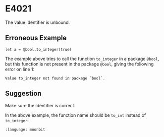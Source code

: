 # E4021

The value identifier is unbound.

## Erroneous Example

```moonbit
let a = @bool.to_integer(true)
```

The example above tries to call the function `to_integer` in a package `@bool`,
but this function is not present in the package `@bool`,
giving the following error on line 1:

```
Value to_integer not found in package `bool`.
```

## Suggestion

Make sure the identifier is correct.

In the above example, the function name should be `to_int` instead of `to_integer`:

```{literalinclude} /sources/error_codes/E4021_fixed/top.mbt
:language: moonbit
```
